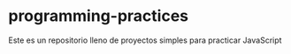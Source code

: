 # programming-practices
Este es un repositorio lleno de proyectos simples para practicar JavaScript
